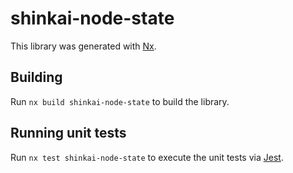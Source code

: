 # shinkai-node-state

This library was generated with [Nx](https://nx.dev).



## Building

Run `nx build shinkai-node-state` to build the library.





## Running unit tests

Run `nx test shinkai-node-state` to execute the unit tests via [Jest](https://jestjs.io).



